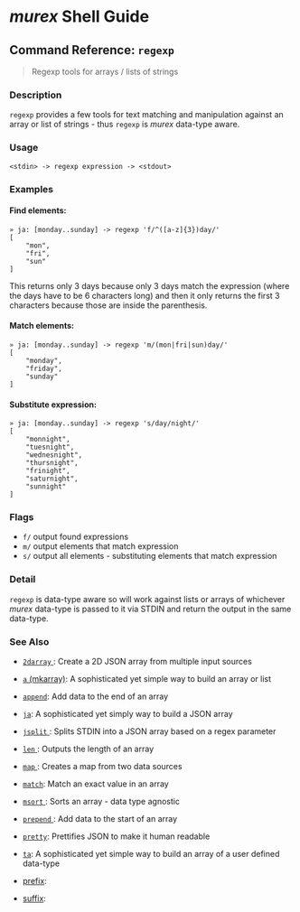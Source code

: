 # _murex_ Shell Guide

## Command Reference: `regexp`

> Regexp tools for arrays / lists of strings

### Description

`regexp` provides a few tools for text matching and manipulation against an
array or list of strings - thus `regexp` is _murex_ data-type aware.

### Usage

    <stdin> -> regexp expression -> <stdout>

### Examples

#### Find elements:

    » ja: [monday..sunday] -> regexp 'f/^([a-z]{3})day/'
    [
        "mon",
        "fri",
        "sun"
    ]
    
This returns only 3 days because only 3 days match the expression (where
the days have to be 6 characters long) and then it only returns the first 3
characters because those are inside the parenthesis.

#### Match elements:

    » ja: [monday..sunday] -> regexp 'm/(mon|fri|sun)day/'
    [
        "monday",
        "friday",
        "sunday"
    ]
    
#### Substitute expression:

    » ja: [monday..sunday] -> regexp 's/day/night/'
    [
        "monnight",
        "tuesnight",
        "wednesnight",
        "thursnight",
        "frinight",
        "saturnight",
        "sunnight"
    ]

### Flags

* `f/`
    output found expressions
* `m/`
    output elements that match expression
* `s/`
    output all elements - substituting elements that match expression

### Detail

`regexp` is data-type aware so will work against lists or arrays of whichever
_murex_ data-type is passed to it via STDIN and return the output in the
same data-type.

### See Also

* [`2darray` ](../commands/2darray.md):
  Create a 2D JSON array from multiple input sources
* [`a` (mkarray)](../commands/a.md):
  A sophisticated yet simple way to build an array or list
* [`append`](../commands/append.md):
  Add data to the end of an array
* [`ja`](../commands/ja.md):
  A sophisticated yet simply way to build a JSON array
* [`jsplit` ](../commands/jsplit.md):
  Splits STDIN into a JSON array based on a regex parameter
* [`len` ](../commands/len.md):
  Outputs the length of an array
* [`map` ](../commands/map.md):
  Creates a map from two data sources
* [`match`](../commands/match.md):
  Match an exact value in an array
* [`msort` ](../commands/msort.md):
  Sorts an array - data type agnostic
* [`prepend` ](../commands/prepend.md):
  Add data to the start of an array
* [`pretty`](../commands/pretty.md):
  Prettifies JSON to make it human readable
* [`ta`](../commands/ta.md):
  A sophisticated yet simple way to build an array of a user defined data-type
* [prefix](../commands/prefix.md):
  
* [suffix](../commands/suffix.md):
  